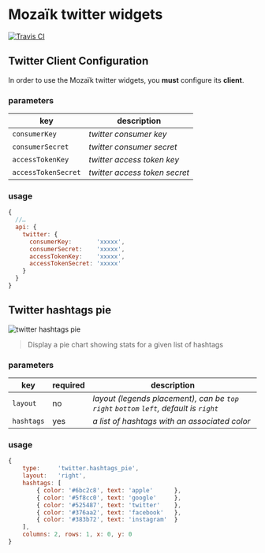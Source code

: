 # Mozaïk twitter widgets

[![Travis CI](https://img.shields.io/travis/plouc/mozaik-ext-twitter.svg?style=flat-square)](https://travis-ci.org/plouc/mozaik-ext-twitter)

## Twitter Client Configuration

In order to use the Mozaïk twitter widgets, you **must** configure its **client**.

### parameters

key                 | description
--------------------|------------------------------
`consumerKey`       | *twitter consumer key*
`consumerSecret`    | *twitter consumer secret*
`accessTokenKey`    | *twitter access token key*
`accessTokenSecret` | *twitter access token secret*

### usage

```javascript
{
  //…
  api: {
    twitter: {
      consumerKey:       'xxxxx',
      consumerSecret:    'xxxxx',
      accessTokenKey:    'xxxxx',
      accessTokenSecret: 'xxxxx'
    }
  }
}
```



## Twitter hashtags pie

![twitter hashtags pie](https://raw.githubusercontent.com/plouc/mozaik-ext-twitter/master/preview/twitter.hashtags_pie.png)

> Display a pie chart showing stats for a given list of hashtags

### parameters

key        | required | description
-----------|----------|---------------
`layout`   | no       | *layout (legends placement), can be `top` `right` `bottom` `left`, default is `right`*
`hashtags` | yes      | *a list of hashtags with an associated color*

### usage

```javascript
{
    type:     'twitter.hashtags_pie',
    layout:   'right',
    hashtags: [
        { color: '#6bc2c8', text: 'apple'      },
        { color: '#5f8cc0', text: 'google'     },
        { color: '#525487', text: 'twitter'    },
        { color: '#376aa2', text: 'facebook'   },
        { color: '#383b72', text: 'instagram'  }
    ],
    columns: 2, rows: 1, x: 0, y: 0
}
```
